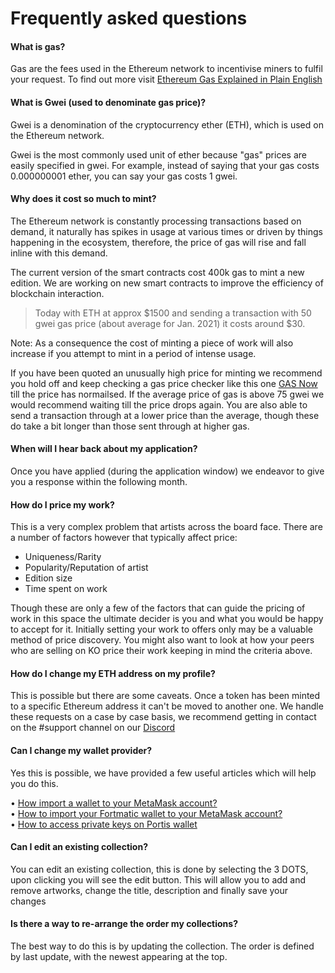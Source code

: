 # Frequently asked questions

#### What is gas?
Gas are the fees used in the Ethereum network to incentivise miners to fulfil your request. To find out more visit [Ethereum Gas Explained in Plain English](https://medium.com/coinmonks/ethereum-gas-explained-in-plain-english-d9e60a699c54)

#### What is Gwei (used to denominate gas price)?
Gwei is a denomination of the cryptocurrency ether (ETH), which is used on the Ethereum network.

Gwei is the most commonly used unit of ether because "gas" prices are easily specified in gwei. For example, instead of saying that your gas costs 0.000000001 ether, you can say your gas costs 1 gwei.

#### Why does it cost so much to mint?
The Ethereum network is constantly processing transactions based on demand, it naturally has spikes in usage at various times or driven by things happening in the ecosystem, therefore, the price of gas will rise and fall inline with this demand.

The current version of the smart contracts cost 400k gas to mint a new edition. We are working on new smart contracts to improve the efficiency of blockchain interaction.

> Today with ETH at approx $1500 and sending a transaction with 50 gwei gas price (about average for Jan. 2021) it costs around $30.
 
Note: As a consequence the cost of minting a piece of work will also increase if you attempt to mint in a period of intense usage. 

If you have been quoted an unusually high price for minting we recommend you hold off and keep checking a gas price checker like this one [GAS Now](https://www.gasnow.org/) till the price has normailsed. If the average price of gas is above 75 gwei we would recommend waiting till the price drops again. You are also able to send a transaction through at a lower price than the average, though these do take a bit longer than those sent through at higher gas.

#### When will I hear back about my application?
Once you have applied (during the application window) we endeavor to give you a response within the following month.

#### How do I price my work?
This is a very complex problem that artists across the board face. There are a number of factors however that typically affect price:
* Uniqueness/Rarity
* Popularity/Reputation of artist
* Edition size
* Time spent on work

Though these are only a few of the factors that can guide the pricing of work in this space the ultimate decider is you and what you would be happy to accept for it. Initially setting your work to offers only may be a valuable method of price discovery. You might also want to look at how your peers who are selling on KO price their work keeping in mind the criteria above.
  

#### How do I change my ETH address on my profile?
This is possible but there are some caveats. Once a token has been minted to a specific Ethereum address it can't be moved to another one. We handle these requests on a case by case basis, we recommend getting in contact on the #support channel on our [Discord](https://discord.gg/2whPWbq)

#### Can I change my wallet provider?
Yes this is possible, we have provided a few useful articles which will help you do this.

• [How import a wallet to your MetaMask account?](https://medium.com/publicaio/how-import-a-wallet-to-your-metamask-account-dcaba25e558d)\
• [How to import your Fortmatic wallet to your MetaMask account?](https://dnlrmrzsnz.medium.com/how-to-import-your-fortmatic-wallet-to-your-metamask-account-468cd113218d)\
• [How to access private keys on Portis wallet](https://portis.zendesk.com/hc/en-us/articles/360013511600-How-Do-I-Access-My-Private-Keys-)


#### Can I edit an existing collection?
You can edit an existing collection, this is done by selecting the 3 DOTS, upon clicking you will see the edit button. 
This will allow you to add and remove artworks, change the title, description and finally save your changes

#### Is there a way to re-arrange the order my collections? 
The best way to do this is by updating the collection. The order is defined by last update, with the newest appearing at the top.

